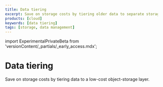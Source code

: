 ```yaml
---
title: Data tiering
excerpt: Save on storage costs by tiering older data to separate storage
products: [cloud]
keywords: [data tiering]
tags: [storage, data management]
---
```


import ExperimentalPrivateBeta from 'versionContent/_partials/_early_access.mdx';

# Data tiering

Save on storage costs by tiering data to a low-cost object-storage layer.
